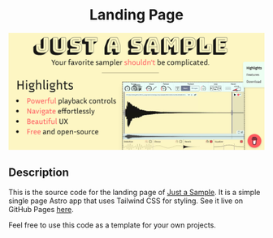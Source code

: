 <h1 align="center">Landing Page</h1>
<img src="public/landing_page.png" alt="Landing Page" width="1789" style="margin: 0 auto">

## Description
This is the source code for the landing page of [Just a Sample](https://github.com/bobona/just-a-sample).
It is a simple single page Astro app that uses Tailwind CSS for styling. See it live on GitHub Pages [here](https://bobona.github.io/just-a-sample/).

Feel free to use this code as a template for your own projects.